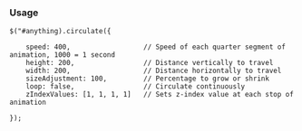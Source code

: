 ### Usage

	$("#anything).circulate({

    	speed: 400,                  // Speed of each quarter segment of animation, 1000 = 1 second
    	height: 200,                 // Distance vertically to travel
    	width: 200,                  // Distance horizontally to travel
    	sizeAdjustment: 100,         // Percentage to grow or shrink
    	loop: false,                 // Circulate continuously
    	zIndexValues: [1, 1, 1, 1]   // Sets z-index value at each stop of animation

	});